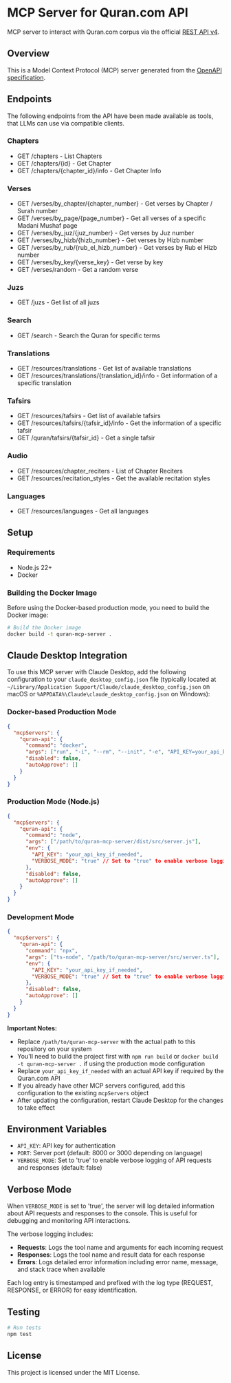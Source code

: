 # MCP Server for Quran.com API

MCP server to interact with Quran.com corpus via the official [REST API v4](https://api-docs.quran.com/docs/content_apis_versioned/4.0.0/content-apis).

## Overview

This is a Model Context Protocol (MCP) server generated from the [OpenAPI specification](v4.json).

## Endpoints

The following endpoints from the API have been made available as tools, that LLMs can use via compatible clients.

### Chapters
* GET /chapters - List Chapters
* GET /chapters/{id} - Get Chapter
* GET /chapters/{chapter_id}/info - Get Chapter Info

### Verses
* GET /verses/by_chapter/{chapter_number} - Get verses by Chapter / Surah number
* GET /verses/by_page/{page_number} - Get all verses of a specific Madani Mushaf page
* GET /verses/by_juz/{juz_number} - Get verses by Juz number
* GET /verses/by_hizb/{hizb_number} - Get verses by Hizb number
* GET /verses/by_rub/{rub_el_hizb_number} - Get verses by Rub el Hizb number
* GET /verses/by_key/{verse_key} - Get verse by key
* GET /verses/random - Get a random verse

### Juzs
* GET /juzs - Get list of all juzs

### Search
* GET /search - Search the Quran for specific terms

### Translations
* GET /resources/translations - Get list of available translations
* GET /resources/translations/{translation_id}/info - Get information of a specific translation

### Tafsirs
* GET /resources/tafsirs - Get list of available tafsirs
* GET /resources/tafsirs/{tafsir_id}/info - Get the information of a specific tafsir
* GET /quran/tafsirs/{tafsir_id} - Get a single tafsir

### Audio
* GET /resources/chapter_reciters - List of Chapter Reciters
* GET /resources/recitation_styles - Get the available recitation styles

### Languages
* GET /resources/languages - Get all languages

## Setup

### Requirements

* Node.js 22+
* Docker

### Building the Docker Image

Before using the Docker-based production mode, you need to build the Docker image:

```bash
# Build the Docker image
docker build -t quran-mcp-server .
```

## Claude Desktop Integration

To use this MCP server with Claude Desktop, add the following configuration to your `claude_desktop_config.json` file (typically located at `~/Library/Application Support/Claude/claude_desktop_config.json` on macOS or `%APPDATA%\Claude\claude_desktop_config.json` on Windows):

### Docker-based Production Mode

```json
{
  "mcpServers": {
    "quran-api": {
      "command": "docker",
      "args": ["run", "-i", "--rm", "--init", "-e", "API_KEY=your_api_key_if_needed", "-e", "VERBOSE_MODE=true", "quran-mcp-server"],
      "disabled": false,
      "autoApprove": []
    }
  }
}
```

### Production Mode (Node.js)

```json
{
  "mcpServers": {
    "quran-api": {
      "command": "node",
      "args": ["/path/to/quran-mcp-server/dist/src/server.js"],
      "env": {
        "API_KEY": "your_api_key_if_needed",
        "VERBOSE_MODE": "true" // Set to "true" to enable verbose logging
      },
      "disabled": false,
      "autoApprove": []
    }
  }
}
```

### Development Mode

```json
{
  "mcpServers": {
    "quran-api": {
      "command": "npx",
      "args": ["ts-node", "/path/to/quran-mcp-server/src/server.ts"],
      "env": {
        "API_KEY": "your_api_key_if_needed",
        "VERBOSE_MODE": "true" // Set to "true" to enable verbose logging
      },
      "disabled": false,
      "autoApprove": []
    }
  }
}
```

**Important Notes:**
- Replace `/path/to/quran-mcp-server` with the actual path to this repository on your system
- You'll need to build the project first with `npm run build` or `docker build -t quran-mcp-server .` if using the production mode configuration
- Replace `your_api_key_if_needed` with an actual API key if required by the Quran.com API
- If you already have other MCP servers configured, add this configuration to the existing `mcpServers` object
- After updating the configuration, restart Claude Desktop for the changes to take effect

## Environment Variables

* `API_KEY`: API key for authentication
* `PORT`: Server port (default: 8000 or 3000 depending on language)
* `VERBOSE_MODE`: Set to 'true' to enable verbose logging of API requests and responses (default: false)

## Verbose Mode

When `VERBOSE_MODE` is set to 'true', the server will log detailed information about API requests and responses to the console. This is useful for debugging and monitoring API interactions.

The verbose logging includes:

* **Requests**: Logs the tool name and arguments for each incoming request
* **Responses**: Logs the tool name and result data for each response
* **Errors**: Logs detailed error information including error name, message, and stack trace when available

Each log entry is timestamped and prefixed with the log type (REQUEST, RESPONSE, or ERROR) for easy identification.

## Testing

```bash
# Run tests
npm test
```

## License

This project is licensed under the MIT License.
